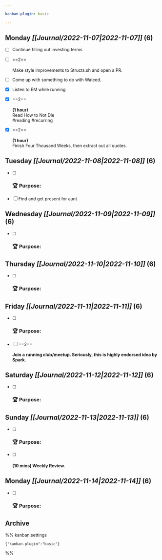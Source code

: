 ```yaml
---

kanban-plugin: basic

---
```


## **Monday** *[[Journal/2022-11-07|2022-11-07]]* (6)

- [ ] Continue filling out investing terms
- [ ] ==2==<br><br>Make style improvements to Structs.sh and open a PR.
- [ ] Come up with something to do with Waleed.
- [x] Listen to EM while running
- [x] ==2==<br><br>**(1 hour)**<br>Read How to Not Die<br>#reading #recurring
- [x] ==2==<br><br>**(1 hour)**<br>Finish Four Thousand Weeks, then extract out all quotes.


## **Tuesday** *[[Journal/2022-11-08|2022-11-08]]* (6)

- [ ] ### **🏆 Purpose**:
- [ ] Find and get present for aunt


## **Wednesday** *[[Journal/2022-11-09|2022-11-09]]* (6)

- [ ] ### **🏆 Purpose**:


## **Thursday** *[[Journal/2022-11-10|2022-11-10]]* (6)

- [ ] ### **🏆 Purpose**:


## **Friday** *[[Journal/2022-11-11|2022-11-11]]* (6)

- [ ] ### **🏆 Purpose**:
- [ ] ==2==<br><br>**Join a running club/meetup. Seriously, this is highly endorsed idea by Spark.**


## **Saturday** *[[Journal/2022-11-12|2022-11-12]]* (6)

- [ ] ### **🏆 Purpose**:


## **Sunday** *[[Journal/2022-11-13|2022-11-13]]* (6)

- [ ] ### **🏆 Purpose**:
- [ ] #### **(10 mins)** Weekly Review.


## **Monday** *[[Journal/2022-11-14|2022-11-14]]* (6)

- [ ] ### **🏆 Purpose**:


## Archive





%% kanban:settings
```
{"kanban-plugin":"basic"}
```
%%